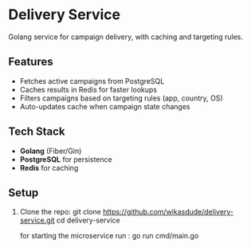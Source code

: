 # Delivery Service

Golang service for campaign delivery, with caching and targeting rules.

## Features
- Fetches active campaigns from PostgreSQL
- Caches results in Redis for faster lookups
- Filters campaigns based on targeting rules (app, country, OS)
- Auto-updates cache when campaign state changes

## Tech Stack
- **Golang** (Fiber/Gin)
- **PostgreSQL** for persistence
- **Redis** for caching

## Setup

1. Clone the repo:
   git clone https://github.com/wikasdude/delivery-service.git
   cd delivery-service

   for starting the microservice
   run : go run cmd/main.go

